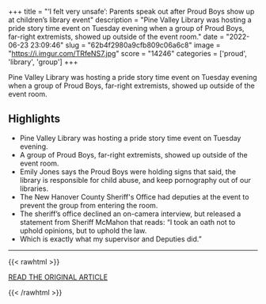 +++
title = "‘I felt very unsafe’: Parents speak out after Proud Boys show up at children’s library event"
description = "Pine Valley Library was hosting a pride story time event on Tuesday evening when a group of Proud Boys, far-right extremists, showed up outside of the event room."
date = "2022-06-23 23:09:46"
slug = "62b4f2980a9cfb809c06a6c8"
image = "https://i.imgur.com/TRfeNS7.jpg"
score = "14246"
categories = ['proud', 'library', 'group']
+++

Pine Valley Library was hosting a pride story time event on Tuesday evening when a group of Proud Boys, far-right extremists, showed up outside of the event room.

## Highlights

- Pine Valley Library was hosting a pride story time event on Tuesday evening.
- A group of Proud Boys, far-right extremists, showed up outside of the event room.
- Emily Jones says the Proud Boys were holding signs that said, the library is responsible for child abuse, and keep pornography out of our libraries.
- The New Hanover County Sheriff's Office had deputies at the event to prevent the group from entering the room.
- The sheriff’s office declined an on-camera interview, but released a statement from Sheriff McMahon that reads: “I took an oath not to uphold opinions, but to uphold the law.
- Which is exactly what my supervisor and Deputies did.”

---

{{< rawhtml >}}
  <p class="article-category">
    <a target="_blank" href="https://www.wect.com/2022/06/22/i-felt-very-unsafe-parents-speak-out-after-proud-boys-show-up-childrens-library-event/">READ THE ORIGINAL ARTICLE</a>
  </p>
{{< /rawhtml >}}
